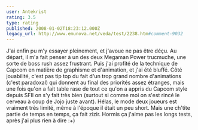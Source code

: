 ```yaml
---
user: Antekrist
rating: 3.5
type: rating
published: 2008-01-02T18:23:12.000Z
legacy_url: http://www.emunova.net/veda/test/2238.htm#comment-9032
---
```

J'ai enfin pu m'y essayer pleinement, et j'avoue ne pas être déçu. Au départ, il m'a fait penser à un des deux Megaman Power trucmuche, une sorte de boss rush assez frustrant.
Puis j'ai profité de la technique de Capcom en matière de graphisme et d'animation, et j'ai été bluffé. Côté jouabilité, c'est pas tip top du fait d'un trop grand nombre d'animations (c'est paradoxal) qui donnent au final des priorités assez étranges, mais une fois qu'on a fait table rase de tout ce qu'on a appris du Capcom style depuis SFII on s'y fait très bien (surtout si comme moi on s'est rincé le cerveau à coup de Jojo juste avant).
Hélas, le mode deux joueurs est vraiment très limité, même à l'époque il était un peu short. Mais une ch'tite partie de temps en temps, ça fait zizir.
Hormis ça j'aime pas les longs tests, après j'ai plus rien à dire :+)
